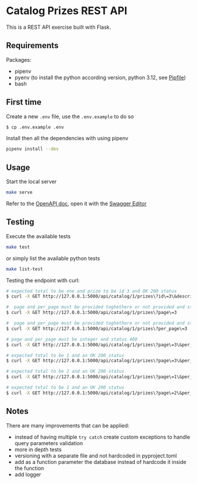 # Catalog Prizes REST API

This is a REST API exercise built with Flask.

## Requirements
Packages:
- pipenv
- pyenv (to install the python according version, python 3.12, see [Pipfile](./Pipfile))
- bash

## First time
Create a new `.env` file, use the `.env.example` to do so
```bash
$ cp .env.example .env
```

Install then all the dependencies with using pipenv
```bash
pipenv install --dev
```

## Usage
Start the local server
```bash
make serve
```

Refer to the [OpenAPI doc](./swagger.yaml), open it with the [Swagger Editor](https://editor.swagger.io)

## Testing
Execute the available tests
```bash
make test
```

or simply list the available python tests
```bash
make list-test
```

Testing the endpoint with curl:
```bash
# expected total to be one and prize to be id 3 and OK 200 status
$ curl -X GET http://127.0.0.1:5000/api/catalog/1/prizes\?id\=3\&description\=ancient
```

```bash
#  page and per_page must be provided toghethere or not provided and status 400
$ curl -X GET http://127.0.0.1:5000/api/catalog/1/prizes\?page\=3
```

```bash
#  page and per_page must be provided toghethere or not provided and status 400
$ curl -X GET http://127.0.0.1:5000/api/catalog/1/prizes\?per_page\=3
```

```bash
# page and per_page must be integer and status 400
$ curl -X GET http://127.0.0.1:5000/api/catalog/1/prizes\?page\=3\&per_page\=e
```

```bash
# expected total to be 1 and an OK 200 status
$ curl -X GET http://127.0.0.1:5000/api/catalog/1/prizes\?page\=3\&per_page\=3
```

```bash
# expected total to be 2 and an OK 200 status
$ curl -X GET http://127.0.0.1:5000/api/catalog/1/prizes\?page\=1\&per_page\=2
```

```bash
# expected total to be 1 and an OK 200 status
$ curl -X GET http://127.0.0.1:5000/api/catalog/1/prizes\?page\=2\&per_page\=2
```

## Notes
There are many improvements that can be applied:
- instead of having multiple `try catch` create custom exceptions to handle query parameters validation
- more in depth tests
- versioning with a separate file and not hardcoded in pyproject.toml
- add as a function parameter the database instead of hardcode it inside the function
- add logger
